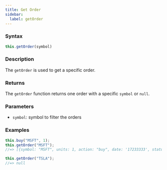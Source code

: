 ```yaml
---
title: Get Order
sidebar:
  label: getOrder
---
```


### Syntax

```javascript
this.getOrder(symbol)
```

### Description

The `getOrder` is used to get a specific order. 


### Returns

The `getOrder` function returns one order with a specific `symbol` or `null`.

### Parameters

- `symbol`: symbol to filter the orders

### Examples

```javascript
this.buy("MSFT", 1);
this.getOrder("MSFT");
//=> [{symbol: "MSFT", units: 1, action: "buy", date: '17233333', status: 'created', isClose: false}]

this.getOrder("TSLA");
//=> null
```